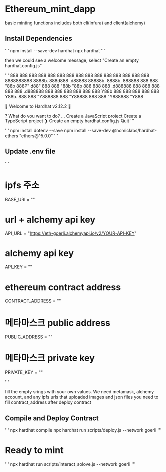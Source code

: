 # Ethereum_mint_dapp
basic minting functions includes both cli(infura) and client(alchemy)

## Install Dependencies

'''
npm install --save-dev hardhat
npx hardhat
'''

then we could see a welcome message, select "Create an empty hardhat.config.js"

'''
888    888                      888 888               888
888    888                      888 888               888
888    888                      888 888               888
8888888888  8888b.  888d888 .d88888 88888b.   8888b.  888888
888    888     "88b 888P"  d88" 888 888 "88b     "88b 888
888    888 .d888888 888    888  888 888  888 .d888888 888
888    888 888  888 888    Y88b 888 888  888 888  888 Y88b.
888    888 "Y888888 888     "Y88888 888  888 "Y888888  "Y888

👷 Welcome to Hardhat v2.12.2 👷‍

? What do you want to do? … 
  Create a JavaScript project
  Create a TypeScript project
❯  Create an empty hardhat.config.js
  Quit
'''
  
'''
npm install dotenv --save
npm install --save-dev @nomiclabs/hardhat-ethers "ethers@^5.0.0"
'''

## Update .env file

'''
# ipfs 주소
BASE_URI = ""

# url + alchemy api key
API_URL = "https://eth-goerli.alchemyapi.io/v2/YOUR-API-KEY"

# alchemy api key
API_KEY = ""

# ethereum contract address
CONTRACT_ADDRESS = ""

# 메타마스크 public address
PUBLIC_ADDRESS = ""

# 메타마스크 private key
PRIVATE_KEY = ""

'''

fill the empty srings with your own values. We need metamask, alchemy account, and any ipfs urls that uploaded images and json files
you need to fill contract_address after deploy contract

## Compile and Deploy Contract

'''
npx hardhat compile
npx hardhat run scripts/deploy.js --network goerli
'''
# Ready to mint
'''
npx hardhat run scripts/interact_solove.js --network goerli
'''
  
  
  
